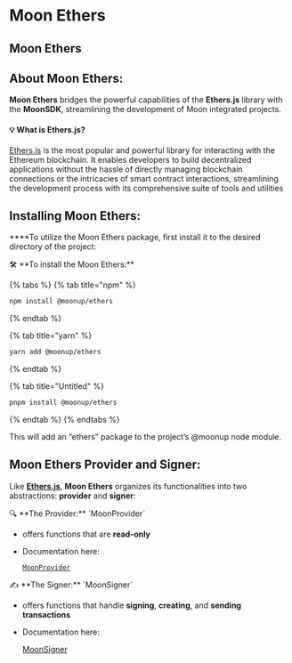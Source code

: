 # Moon Ethers

## Moon Ethers

## **About Moon Ethers:**

**Moon Ethers** bridges the powerful capabilities of the **Ethers.js** library with the **MoonSDK**, streamlining the development of Moon integrated projects.

#### 💡 What is Ethers.js?

[Ethers.js](https://docs.ethers.org/v5/) is the most popular and powerful library for interacting with the Ethereum blockchain. It enables developers to build decentralized applications without the hassle of directly managing blockchain connections or the intricacies of smart contract interactions, streamlining the development process with its comprehensive suite of tools and utilities

## **Installing Moon Ethers:**

\*\*\*\*To utilize the Moon Ethers package, first install it to the desired directory of the project:

🛠 \*\*To install the Moon Ethers:\*\*

{% tabs %}
{% tab title="npm" %}
```bash
npm install @moonup/ethers
```
{% endtab %}

{% tab title="yarn" %}
```bash
yarn add @moonup/ethers
```
{% endtab %}

{% tab title="Untitled" %}
```bash
pnpm install @moonup/ethers
```
{% endtab %}
{% endtabs %}



This will add an “ethers” package to the project’s @moonup node module.

## **Moon Ethers Provider and Signer:**

Like [**Ethers.js**](https://docs.ethers.org/v5/), **Moon Ethers** organizes its functionalities into two abstractions: **provider** and **signer**:

🔍 \*\*The Provider:\*\* \`MoonProvider\`

* offers functions that are **read-only**
*   Documentation here:

    [`MoonProvider`](moonprovider-98424fc361554e529b42c6618739e9be.md)

✍️  \*\*The Signer:\*\* \`MoonSigner\`

* offers functions that handle **signing**, **creating**, and **sending transactions**
*   Documentation here:

    [MoonSigner](moonsigner-48c2980a33ab459b98198d189f18f641.md)
